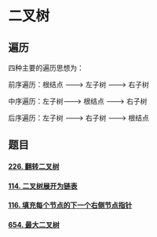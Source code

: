 # 二叉树

## 遍历

四种主要的遍历思想为：

前序遍历：根结点 ---> 左子树 ---> 右子树

中序遍历：左子树---> 根结点 ---> 右子树

后序遍历：左子树 ---> 右子树 ---> 根结点

## 题目

#### <a href="../leetcode/简单/226-翻转二叉树.md">226. 翻转二叉树</a>
#### <a href="../leetcode/中等/114-二叉树展开为链表.md">114. 二叉树展开为链表</a>

#### <a href="../leetcode/中等/116-填充每个节点的下一个右侧节点指针.md">116. 填充每个节点的下一个右侧节点指针</a>

#### <a href="../leetcode/中等/116-填充每个节点的下一个右侧节点指针.md">654. 最大二叉树</a>

